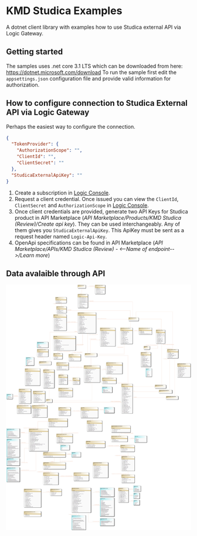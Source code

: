 # KMD Studica Examples

A dotnet client library with examples how to use Studica external API via Logic Gateway.

## Getting started 

The samples uses .net core 3.1 LTS which can be downloaded from here: https://dotnet.microsoft.com/download
To run the sample first edit the `appsettings.json` configuration file and provide valid information for authorization.

## How to configure connection to Studica External API via Logic Gateway

Perhaps the easiest way to configure the connection.

```json
{
  "TokenProvider": {
    "AuthorizationScope": "",
    "ClientId": "",
    "ClientSecret": ""
  },
  "StudicaExternalApiKey": ""
}
```

1. Create a subscription in [Logic Console](https://console.kmdlogic.io).
2. Request a client credential. Once issued you can view the `ClientId`, `ClientSecret` and `AuthorizationScope` in [Logic Console](https://console.kmdlogic.io).
3. Once client credentials are provided, generate two API Keys for Studica product in API Marketplace (_API Marketplace/Products/KMD Studica (Review)/Create api key_). They can be used interchangeably. Any of them gives you `StudicaExternalApiKey`. This ApiKey must be sent as a request header named `Logic-Api-Key`.
4. OpenApi specifications can be found in API Marketplace (_API Marketplace/APIs/KMD Studica (Review) - <--Name of endpoint-->/Learn more_)

## Data avalaible through API

![alt text][api_diagram]

[api_diagram]: https://github.com/kmdstudica/external-api-examples/blob/master/docs/external-api-diagram.png?raw=true "API Diagram"